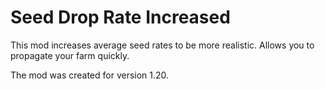 # Seed Drop Rate Increased

This mod increases average seed rates to be more realistic. Allows you to propagate your farm quickly.

The mod was created for version 1.20.
